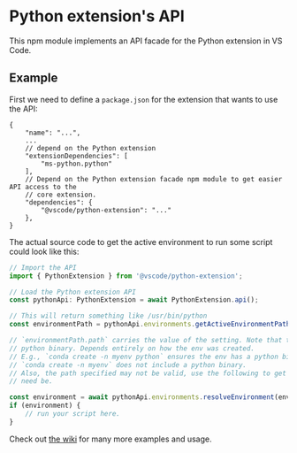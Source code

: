# Python extension's API

This npm module implements an API facade for the Python extension in VS Code.

## Example

First we need to define a `package.json` for the extension that wants to use the API:

```jsonc
{
	"name": "...",
	...
	// depend on the Python extension
	"extensionDependencies": [
		"ms-python.python"
	],
	// Depend on the Python extension facade npm module to get easier API access to the
	// core extension.
	"dependencies": {
		"@vscode/python-extension": "..."
	},
}
```

The actual source code to get the active environment to run some script could look like this:

```typescript
// Import the API
import { PythonExtension } from '@vscode/python-extension';

// Load the Python extension API
const pythonApi: PythonExtension = await PythonExtension.api();

// This will return something like /usr/bin/python
const environmentPath = pythonApi.environments.getActiveEnvironmentPath();

// `environmentPath.path` carries the value of the setting. Note that this path may point to a folder and not the
// python binary. Depends entirely on how the env was created.
// E.g., `conda create -n myenv python` ensures the env has a python binary
// `conda create -n myenv` does not include a python binary.
// Also, the path specified may not be valid, use the following to get complete details for this environment if
// need be.

const environment = await pythonApi.environments.resolveEnvironment(environmentPath);
if (environment) {
    // run your script here.
}
```

Check out [the wiki](https://aka.ms/pythonEnvironmentApi) for many more examples and usage.
